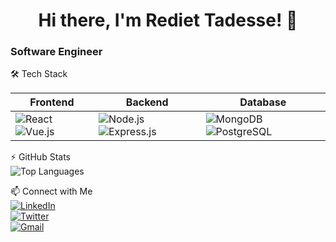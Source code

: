 <h1 align="center">Hi there, I'm Rediet Tadesse! 👋</h1>
<h3 align="left"> Software Engineer </h3>

🛠 Tech Stack  

| Frontend  | Backend | Database  |
|-----------|--------|----------|
| ![React](https://img.shields.io/badge/React-20232A?style=for-the-badge&logo=react&logoColor=61DAFB) ![Vue.js](https://img.shields.io/badge/Vue.js-35495E?style=for-the-badge&logo=vuedotjs&logoColor=4FC08D) | ![Node.js](https://img.shields.io/badge/Node.js-43853D?style=for-the-badge&logo=node.js&logoColor=white) ![Express.js](https://img.shields.io/badge/Express.js-000000?style=for-the-badge&logo=express&logoColor=white) | ![MongoDB](https://img.shields.io/badge/MongoDB-4EA94B?style=for-the-badge&logo=mongodb&logoColor=white) ![PostgreSQL](https://img.shields.io/badge/PostgreSQL-316192?style=for-the-badge&logo=postgresql&logoColor=white) |


⚡ GitHub Stats  
![Top Languages](https://github-readme-stats.vercel.app/api/top-langs/?username=RedietBT&layout=compact&theme=radical)

📫 Connect with Me  
[![LinkedIn](https://img.shields.io/badge/LinkedIn-RedietTadesse-blue?style=for-the-badge&logo=linkedin)](https://www.linkedin.com/in/rediet-tadesse-432185309/)  
[![Twitter](https://img.shields.io/badge/Twitter-RedietTadesse-1DA1F2?style=for-the-badge&logo=twitter)](https://x.com/RedietBerh68956)  
[![Gmail](https://img.shields.io/badge/Gmail-RedietTadesse-red?style=for-the-badge&logo=gmail)](redietberhanu2@gmail.com)  
